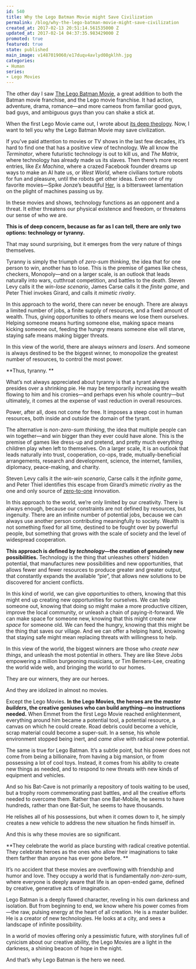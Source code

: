 ```yaml
---
id: 540
title: Why the Lego Batman Movie might Save Civilization
permalink: /blog/why-the-lego-batman-movie-might-save-civilization
created_at: 2017-02-13 20:51:14.561535000 Z
updated_at: 2017-02-14 04:37:35.983429000 Z
promoted: true
featured: true
state: published
main_image: v1487019060/e17duqv4avlyd08gklhh.jpg
categories:
- Human
series:
- Lego Movies
---
```

The other day I saw [The Lego Batman Movie](https://www.youtube.com/watch?v=LZSQTVdF3QM), a great addition to both the Batman movie franchise, and the Lego movie franchise. It had action, adventure, drama, romance—and more cameos from familiar good guys, bad guys, and ambiguous guys than you can shake a stick at.

When the first Lego Movie came out, I wrote about [its deep theology](http://micahredding.com/blog/2014/05/27/theology-lego-movie). Now, I want to tell you why the Lego Batman Movie may save civilization.

If you’ve paid attention to movies or TV shows in the last few decades, it’s hard to find one that has a positive view of technology. We all know the *Terminator*, where futuristic technology is out to kill us, and *The Matrix*, where technology has already made us its slaves. Then there’s more recent entries, like *Ex Machina*, where a crazed Facebook founder dreams up ways to make an AI hate us, or *West World*, where civilians torture robots for fun and pleasure, until the robots get other ideas. Even one of my favorite movies—Spike Jonze’s beautiful [Her](https://www.youtube.com/watch?v=WzV6mXIOVl4), is a bittersweet lamentation on the plight of machines passing us by.

In these movies and shows, technology functions as an opponent and a threat. It either threatens our physical existence and freedom, or threatens our sense of who we are.

**This is of deep concern, because as far as I can tell, there are only two options: technology or tyranny.**

That may sound surprising, but it emerges from the very nature of things themselves. 

Tyranny is simply the triumph of *zero-sum thinking*, the idea that for one person to win, another has to lose. This is the premise of games like chess, checkers, Monopoly—and on a larger scale, is an outlook that leads naturally into wars, cutthroat competition, and battles to the death. Steven Levy calls it the *win-lose scenario*, James Carse calls it the *finite game*, and Peter Thiel invokes Girard, and calls it *mimetic rivalry*.

In this approach to the world, there can never be enough. There are always a limited number of jobs, a finite supply of resources, and a fixed amount of wealth. Thus, giving opportunities to others means we lose them ourselves. Helping someone means hurting someone else, making space means kicking someone out, feeding the hungry means someone else will starve, staying safe means making bigger threats.

In this view of the world, there are always *winners* and *losers*. And someone is always destined to be the biggest winner, to monopolize the greatest number of resources, to control the most power.

**Thus, tyranny. **

What’s not always appreciated about tyranny is that a tyrant always presides over a shrinking pie. He may be temporarily increasing the wealth flowing to him and his cronies—and perhaps even his whole country—but ultimately, it comes at the expense of vast reduction in overall resources. 

Power, after all, does not come for free. It imposes a steep cost in human resources, both inside and outside the domain of the tyrant.

The alternative is *non-zero-sum thinking*, the idea that multiple people can win together—and win bigger than they ever could have alone. This is the premise of games like dress-up and pretend, and pretty much everything children play when left to themselves. On a larger scale, it is an outlook that leads naturally into trust, cooperation, co-ops, trade, mutually-beneficial arrangements, research and development, science, the internet, families, diplomacy, peace-making, and charity.

Steven Levy calls it the *win-win scenario*, Carse calls it the *infinite game*, and Peter Thiel identifies this escape from Girard’s *mimetic rivalry* as the one and only source of [zero-to-one](http://amzn.to/2l0jZPi) innovation.

In this approach to the world, we’re only limited by our creativity. There is always enough, because our constraints are not defined by resources, but ingenuity. There are an infinite number of potential jobs, because we can always use another person contributing meaningfully to society. Wealth is not something fixed for all time, destined to be fought over by powerful people, but something that grows with the scale of society and the level of widespread cooperation.

**This approach is defined by *technology*—the creation of genuinely new possibilities.** Technology is the thing that unleashes others’ hidden potential, that manufactures new possibilities and new opportunities, that allows fewer and fewer resources to produce greater and greater output, that constantly expands the available “pie”, that allows new solutions to be discovered for ancient conflicts.

In this kind of world, we can give opportunities to others, knowing that this might end up creating new opportunities for ourselves. We can help someone out, knowing that doing so might make a more productive citizen, improve the local community, or unleash a chain of paying-it-forward. We can make space for someone new, knowing that this might create *new space* for someone old. We can feed the hungry, knowing that this might be the thing that saves our village. And we can offer a helping hand, knowing that staying safe might mean replacing threats with willingness to help.

In this view of the world, the biggest winners are those who *create new things*, and unleash the most potential in others. They are like Steve Jobs empowering a million burgeoning musicians, or Tim Berners-Lee, creating the world wide web, and bringing the world to our homes. 

They are our winners, they are our heroes. 

And they are idolized in almost no movies. 

Except the Lego Movies. **In the Lego Movies, the heroes are the *master builders*, the creative geniuses who can build anything—no instructions needed.** When Emmet from the first Lego Movie reached enlightenment, everything around him became a potential tool, a potential resource, a canvas on which he could create. Road debris could become a vehicle, scrap material could become a super-suit. In a sense, his whole environment stopped being inert, and *came alive* with radical new potential.

The same is true for Lego Batman. It’s a subtle point, but his power does not come from being a billionaire, from having a big mansion, or from possessing a lot of cool toys. Instead, it comes from his ability to create new things as needed, and to respond to new threats with new kinds of equipment and vehicles. 

And so his Bat-Cave is not primarily a repository of tools waiting to be used, but a trophy room commemorating past battles, and all the creative efforts needed to overcome them. Rather than one Bat-Mobile, he seems to have hundreds, rather than one Bat-Suit, he seems to have thousands. 

He relishes all of his possessions, but when it comes down to it, he simply creates a new vehicle to address the new situation he finds himself in. 

And this is why these movies are so significant. 

**They celebrate the world as place bursting with radical creative potential. They celebrate heroes as the ones who allow their imaginations to take them farther than anyone has ever gone before. **

It’s no accident that these movies are overflowing with friendship and humor and love. They occupy a world that is fundamentally *non-zero-sum*, where everyone is deeply aware that life is an open-ended game, defined by creative, generative acts of imagination.

Lego Batman is a deeply flawed character, reveling in his own darkness and isolation. But from beginning to end, we know where his power comes from—the raw, pulsing energy at the heart of all creation. He is a master builder. He is a creator of new technologies. He looks at a city, and sees a landscape of infinite possibility.

In a world of movies offering only a pessimistic future, with storylines full of cynicism about our creative ability, the Lego Movies are a light in the darkness, a shining beacon of hope in the night.

And that’s why Lego Batman is the hero we need.
